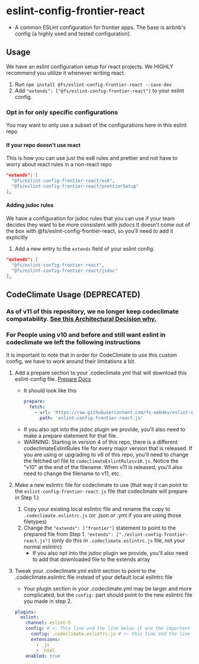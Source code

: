 # eslint-config-frontier-react

* A common ESLint configuration for frontier apps. The base is airbnb's config (a highly used and tested configuration).

## Usage

We have an eslint configuration setup for react projects. We HIGHLY recommend you utilize it whenever writing react.

1.  Run `npm install @fs/eslint-config-frontier-react --save-dev`
2.  Add `"extends": ["@fs/eslint-config-frontier-react"]` to your eslint config.

### Opt in for only specific configurations

You may want to only use a subset of the configurations here in this eslint repo

#### If your repo doesn't use react

This is how you can use just the es6 rules and prettier and not have to worry about react rules in a non-react repo

```json
"extends": [
  "@fs/eslint-config-frontier-react/es6",
  "@fs/eslint-config-frontier-react/prettierSetup"
],
```

#### Adding jsdoc rules

We have a configuration for jsdoc rules that you can use if your team decides they want to be more consistent with jsdocs
It doesn't come out of the box with @fs/eslint-config-frontier-react, so you'll need to add it explicitly

1. Add a new entry to the `extends` field of your eslint config.

```json
"extends": [
  "@fs/eslint-config-frontier-react",
  "@fs/eslint-config-frontier-react/jsdoc"
],
```

## CodeClimate Usage (DEPRECATED)

### As of v11 of this repository, we no longer keep codeclimate compatability. [ See this Architectural Decision why. ]( https://www.familysearch.org/frontier/docs/architectural-decisions/020-eslint-codeclimate-compatability )

### For People using v10 and before and still want eslint in codeclimate we left the following instructions

It is important to note that in order for CodeClimate to use this custom config, we have to work around their limitations a bit.

1.  Add a prepare section to your .codeclimate.yml that will download this eslint-config file. [Prepare Docs](https://docs.codeclimate.com/docs/configuring-the-prepare-step)
    - It should look like this
      ```yaml
      prepare:
        fetch:
          - url: 'https://raw.githubusercontent.com/fs-webdev/eslint-config-frontier-react/master/codeclimateEslintRulesv10.js'
            path: 'eslint-config-frontier-react.js'
      ```
    - If you also opt into the jsdoc plugin we provide, you'll also need to make a prepare statement for that file.
    - WARNING: Starting in version 4 of this repo, there is a different codeclimateEslintRules file for every major version
    that is released. If you are using or upgrading to v8 of this repo, you'll need to change the fetched url file to 
    `codeclimateEslintRulesv10.js`. Notice the "v10" at the end of the filename. When v11 is released, you'll also need
    to change the filename to v11, etc.

2.  Make a new eslintrc file for codeclimate to use (that way it can point to the `eslint-config-frontier-react.js` file that codeclimate will prepare in Step 1.)

    1.  Copy your existing local eslintrc file and rename the copy to `.codeclimate.eslintrc.js` (or .json or .yml if you are using those filetypes)
    2.  Change the `"extends": ["frontier"]` statement to point to the prepared file from Step 1. `"extends": ["./eslint-config-frontier-react.js"]`
        (only do this in `.codeclimate.eslintrc.js` file, not your normal eslintrc)
        - If you also opt into the jsdoc plugin we provide, you'll also need to add that downloaded file to the extends array

3.  Tweak your .codeclimate.yml eslint section to point to the .codeclimate.eslintrc file instead of your default local eslintrc file
    - Your plugin section in your .codeclimate.yml may be larger and more complicated, but the `config:` part should point to the new eslintrc file you made in step 2.
    ```yaml
    plugins:
      eslint:
        channel: eslint-5
        config: # <- This line and the line below it are the important lines to add/tweak
          config: .codeclimate.eslintrc.js # <- this line and the line above it are the important lines to add/tweak
          extensions:
            - .js
            - .html
        enabled: true
    ```
